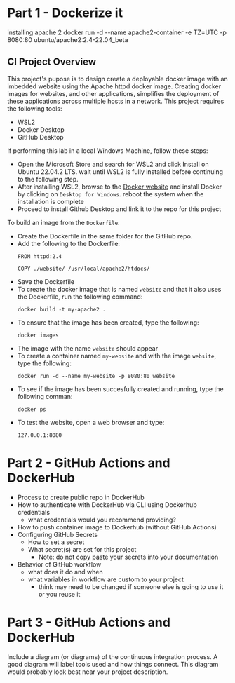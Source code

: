 # Part 1 - Dockerize it

installing apache 2
docker run -d --name apache2-container -e TZ=UTC -p 8080:80 ubuntu/apache2:2.4-22.04_beta

## CI Project Overview
This project's pupose is to design create a deployable docker image with an imbedded website using the Apache httpd docker image. Creating docker images for websites, and other applications, simplifies the deployment of these applications across multiple hosts in a network. This project requires the following tools:  
  - WSL2
  - Docker Desktop
  - GitHub Desktop

If performing this lab in a local Windows Machine, follow these steps:
  - Open the Microsoft Store and search for WSL2 and click Install on Ubuntu 22.04.2 LTS. wait until WSL2 is fully installed before continuing to the following step.
  - After installing WSL2, browse to the [Docker website](https://docs.docker.com/desktop/install/windows-install/) and install Docker by clicking on `Desktop for Windows`. reboot the system when the installation is complete
  - Proceed to install Github Desktop and link it to the repo for this project

To build an image from the `Dockerfile`: 
  - Create the Dockerfile in the same folder for the GitHub repo.
  - Add the following to the Dockerfile:
    ```  
    FROM httpd:2.4

    COPY ./website/ /usr/local/apache2/htdocs/
    ```
  - Save the Dockerfile
  - To create the docker image that is named `website` and that it also uses the Dockerfile, run the following command:
    ```  
    docker build -t my-apache2 .
    ```
  - To ensure that the image has been created, type the following:
    ```  
    docker images
    ```
  - The image with the name `website` should appear
  - To create a container named `my-website` and with the image `website`, type the following:
    ```   
    docker run -d --name my-website -p 8080:80 website
    ```
  - To see if the image has been succesfully created and running, type the following comman:
    ```   
    docker ps
    ```
  - To test the website, open a web browser and type:
    ```
    127.0.0.1:8080
    ```

# Part 2 - GitHub Actions and DockerHub

- Process to create public repo in DockerHub
- How to authenticate with DockerHub via CLI using Dockerhub credentials
  - what credentials would you recommend providing?
- How to push container image to Dockerhub (without GitHub Actions)
- Configuring GitHub Secrets
  - How to set a secret
  - What secret(s) are set for this project
    - Note: do not copy paste your secrets into your documentation
- Behavior of GitHub workflow
  - what does it do and when
  - what variables in workflow are custom to your project
    - think may need to be changed if someone else is going to use it or you reuse it

# Part 3 - GitHub Actions and DockerHub

Include a diagram (or diagrams) of the continuous integration process.  A good diagram will label tools used and how things connect.  This diagram would probably look best near your project description.